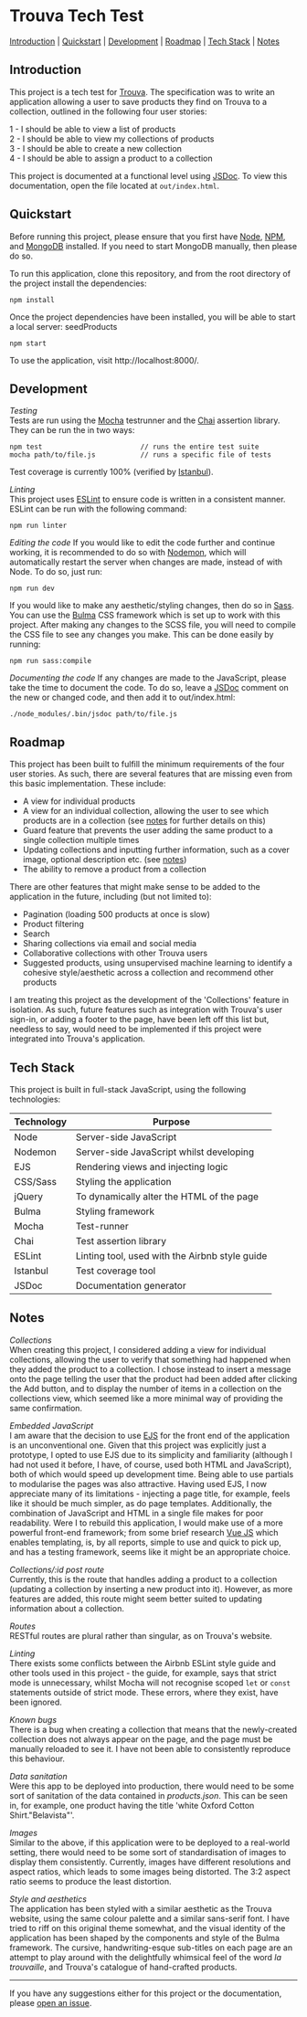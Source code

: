 # Trouva Tech Test

[Introduction](#introduction) | [Quickstart](#introduction) | [Development](#development) | [Roadmap](#roadmap) | [Tech Stack](#tech-stack) | [Notes](#notes)

## Introduction

This project is a tech test for [Trouva](https://www.trouva.com/). The specification was to write an application allowing a user to save products they find on Trouva to a collection, outlined in the following four user stories:

  1 - I should be able to view a list of products   
  2 - I should be able to view my collections of products   
  3 - I should be able to create a new collection   
  4 - I should be able to assign a product to a collection

This project is documented at a functional level using [JSDoc](http://usejsdoc.org/). To view this documentation, open the file located at `out/index.html`.


## Quickstart

Before running this project, please ensure that you first have [Node](https://nodejs.org/en/), [NPM](https://www.npmjs.com/), and [MongoDB](https://www.mongodb.com/) installed. If you need to start MongoDB manually, then please do so.

To run this application, clone this repository, and from the root directory of the project install the dependencies:

```
npm install
```

Once the project dependencies have been installed, you will be able to start a local server:
seedProducts
```
npm start
```

To use the application, visit http://localhost:8000/.


## Development

*Testing*   
Tests are run using the [Mocha](https://mochajs.org/) testrunner and the [Chai](http://chaijs.com/) assertion library. They can be run the in two ways:

```
npm test                        // runs the entire test suite
mocha path/to/file.js           // runs a specific file of tests

```

Test coverage is currently 100% (verified by [Istanbul](https://istanbul.js.org/)).

*Linting*   
This project uses [ESLint](https://eslint.org/) to ensure code is written in a consistent manner. ESLint can be run with the following command:
```
npm run linter
```

*Editing the code*
If you would like to edit the code further and continue working, it is recommended to do so with [Nodemon](https://nodemon.io/), which will automatically restart the server when changes are made, instead of with Node. To do so, just run:
```
npm run dev
```

If you would like to make any aesthetic/styling changes, then do so in [Sass](https://sass-lang.com/). You can use the [Bulma](https://bulma.io/) CSS framework which is set up to work with this project. After making any changes to the SCSS file, you will need to compile the CSS file to see any changes you make. This can be done easily by running:
```
npm run sass:compile
```

*Documenting the code*
If any changes are made to the JavaScript, please take the time to document the code. To do so, leave a [JSDoc](http://usejsdoc.org/about-getting-started.html) comment on the new or changed code, and then add it to out/index.html:

```
./node_modules/.bin/jsdoc path/to/file.js
```


## Roadmap

This project has been built to fulfill the minimum requirements of the four user stories. As such, there are several features that are missing even from this basic implementation. These include:
 - A view for individual products
 - A view for an individual collection, allowing the user to see which products are in a collection (see [notes](#notes) for further details on this)
 - Guard feature that prevents the user adding the same product to a single collection multiple times
 - Updating collections and inputting further information, such as a cover image, optional description etc. (see [notes](#notes))
 - The ability to remove a product from a collection


There are other features that might make sense to be added to the application in the future, including (but not limited to):
 - Pagination (loading 500 products at once is slow)
 - Product filtering
 - Search
 - Sharing collections via email and social media
 - Collaborative collections with other Trouva users
 - Suggested products, using unsupervised machine learning to identify a cohesive style/aesthetic across a collection and recommend other products

I am treating this project as the development of the 'Collections' feature in isolation. As such, future features such as integration with Trouva's user sign-in, or adding a footer to the page, have been left off this list but, needless to say, would need to be implemented if this project were integrated into Trouva's application.


## Tech Stack

This project is built in full-stack JavaScript, using the following technologies:

| Technology  |  Purpose  |
| ---         |    ---    |
| Node        | Server-side JavaScript |
| Nodemon     | Server-side JavaScript whilst developing |
| EJS         | Rendering views and injecting logic |
| CSS/Sass    | Styling the application |
| jQuery      | To dynamically alter the HTML of the page |
| Bulma       | Styling framework |
| Mocha       | Test-runner |
| Chai        | Test assertion library |
| ESLint      | Linting tool, used with the Airbnb style guide |
| Istanbul    | Test coverage tool |
| JSDoc       | Documentation generator |


## Notes

*Collections*   
When creating this project, I considered adding a view for individual collections, allowing the user to verify that something had happened when they added the product to a collection. I chose instead to insert a message onto the page telling the user that the product had been added after clicking the Add button, and to display the number of items in a collection on the collections view, which seemed like a more minimal way of providing the same confirmation.

*Embedded JavaScript*   
I am aware that the decision to use [EJS](http://ejs.co/) for the front end of the application is an unconventional one. Given that this project was explicitly just a prototype, I opted to use EJS due to its simplicity and familiarity (although I had not used it before, I have, of course, used both HTML and JavaScript), both of which would speed up development time. Being able to use partials to modularise the pages was also attractive. Having used EJS, I now appreciate many of its limitations - injecting a page title, for example, feels like it should be much simpler, as do page templates. Additionally, the combination of JavaScript and HTML in a single file makes for poor readability. Were I to rebuild this application, I would make use of a more powerful front-end framework; from some brief research [Vue JS](https://vuejs.org/) which enables templating, is, by all reports, simple to use and quick to pick up, and has a testing framework, seems like it might be an appropriate choice.

*Collections/:id post route*   
Currently, this is the route that handles adding a product to a collection (updating a collection by inserting a new product into it). However, as more features are added, this route might seem better suited to updating information about a collection.

*Routes*  
RESTful routes are plural rather than singular, as on Trouva's website.

*Linting*   
There exists some conflicts between the Airbnb ESLint style guide and other tools used in this project - the guide, for example, says that strict mode is unnecessary, whilst Mocha will not recognise scoped `let` or `const` statements outside of strict mode. These errors, where they exist, have been ignored.

*Known bugs*   
There is a bug when creating a collection that means that the newly-created collection does not always appear on the page, and the page must be manually reloaded to see it. I have not been able to consistently reproduce this behaviour.

*Data sanitation*   
Were this app to be deployed into production, there would need to be some sort of sanitation of the data contained in *products.json*. This can be seen in, for example, one product having the title 'white Oxford Cotton Shirt."Belavista"'.

*Images*   
Similar to the above, if this application were to be deployed to a real-world setting, there would need to be some sort of standardisation of images to display them consistently. Currently, images have different resolutions and aspect ratios, which leads to some images being distorted. The 3:2 aspect ratio seems to produce the least distortion.

*Style and aesthetics*   
The application has been styled with a similar aesthetic as the Trouva website, using the same colour palette and a similar sans-serif font. I have tried to riff on this original theme somewhat, and the visual identity of the application has been shaped by the components and style of the Bulma framework. The cursive, handwriting-esque sub-titles on each page are an attempt to play around with the delightfully whimsical feel of the word *la trouvaille*, and Trouva's catalogue of hand-crafted products.


-----

If you have any suggestions either for this project or the documentation, please [open an issue](https://github.com/peterwdj/trouva-tech-test/issues/new).
